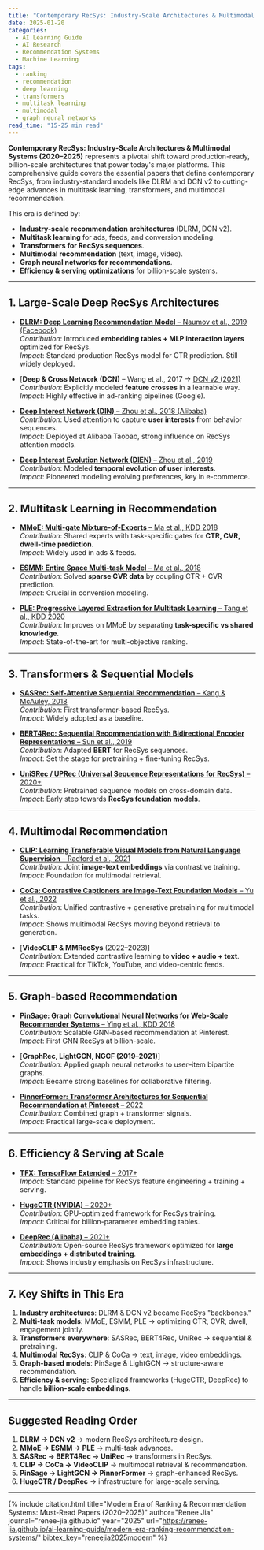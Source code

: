 ```yaml
---
title: "Contemporary RecSys: Industry-Scale Architectures & Multimodal Systems (2020–2025)"
date: 2025-01-20
categories:
  - AI Learning Guide
  - AI Research
  - Recommendation Systems
  - Machine Learning
tags:
  - ranking
  - recommendation
  - deep learning
  - transformers
  - multitask learning
  - multimodal
  - graph neural networks
read_time: "15-25 min read"
---
```


**Contemporary RecSys: Industry-Scale Architectures & Multimodal Systems (2020–2025)** represents a pivotal shift toward production-ready, billion-scale architectures that power today's major platforms. This comprehensive guide covers the essential papers that define contemporary RecSys, from industry-standard models like DLRM and DCN v2 to cutting-edge advances in multitask learning, transformers, and multimodal recommendation.

This era is defined by:  
- **Industry-scale recommendation architectures** (DLRM, DCN v2).  
- **Multitask learning** for ads, feeds, and conversion modeling.  
- **Transformers for RecSys sequences**.  
- **Multimodal recommendation** (text, image, video).  
- **Graph neural networks for recommendations**.  
- **Efficiency & serving optimizations** for billion-scale systems.  

---

## 1. Large-Scale Deep RecSys Architectures  

- [**DLRM: Deep Learning Recommendation Model** – Naumov et al., 2019 (Facebook)](https://arxiv.org/abs/1906.00091)  
  *Contribution*: Introduced **embedding tables + MLP interaction layers** optimized for RecSys.  
  *Impact*: Standard production RecSys model for CTR prediction. Still widely deployed.  

- [**Deep & Cross Network (DCN)** – Wang et al., 2017 → [DCN v2 (2021)](https://arxiv.org/abs/2008.13535)  
  *Contribution*: Explicitly modeled **feature crosses** in a learnable way.  
  *Impact*: Highly effective in ad-ranking pipelines (Google).  

- [**Deep Interest Network (DIN)** – Zhou et al., 2018 (Alibaba)](https://arxiv.org/abs/1706.06978)  
  *Contribution*: Used attention to capture **user interests** from behavior sequences.  
  *Impact*: Deployed at Alibaba Taobao, strong influence on RecSys attention models.  

- [**Deep Interest Evolution Network (DIEN)** – Zhou et al., 2019](https://arxiv.org/abs/1809.03672)  
  *Contribution*: Modeled **temporal evolution of user interests**.  
  *Impact*: Pioneered modeling evolving preferences, key in e-commerce.  

---

## 2. Multitask Learning in Recommendation  

- [**MMoE: Multi-gate Mixture-of-Experts** – Ma et al., KDD 2018](https://dl.acm.org/doi/10.1145/3219819.3220007)  
  *Contribution*: Shared experts with task-specific gates for **CTR, CVR, dwell-time prediction**.  
  *Impact*: Widely used in ads & feeds.  

- [**ESMM: Entire Space Multi-task Model** – Ma et al., 2018](https://arxiv.org/abs/1804.07931)  
  *Contribution*: Solved **sparse CVR data** by coupling CTR + CVR prediction.  
  *Impact*: Crucial in conversion modeling.  

- [**PLE: Progressive Layered Extraction for Multitask Learning** – Tang et al., KDD 2020](https://dl.acm.org/doi/10.1145/3394486.3403279)  
  *Contribution*: Improves on MMoE by separating **task-specific vs shared knowledge**.  
  *Impact*: State-of-the-art for multi-objective ranking.  

---

## 3. Transformers & Sequential Models  

- [**SASRec: Self-Attentive Sequential Recommendation** – Kang & McAuley, 2018](https://arxiv.org/abs/1808.09781)  
  *Contribution*: First transformer-based RecSys.  
  *Impact*: Widely adopted as a baseline.  

- [**BERT4Rec: Sequential Recommendation with Bidirectional Encoder Representations** – Sun et al., 2019](https://arxiv.org/abs/1904.06690)  
  *Contribution*: Adapted **BERT** for RecSys sequences.  
  *Impact*: Set the stage for pretraining + fine-tuning RecSys.  

- [**UniSRec / UPRec (Universal Sequence Representations for RecSys)** – 2020+](https://arxiv.org/abs/2205.08084)  
  *Contribution*: Pretrained sequence models on cross-domain data.  
  *Impact*: Early step towards **RecSys foundation models**.  

---

## 4. Multimodal Recommendation  

- [**CLIP: Learning Transferable Visual Models from Natural Language Supervision** – Radford et al., 2021](https://arxiv.org/abs/2103.00020)  
  *Contribution*: Joint **image-text embeddings** via contrastive training.  
  *Impact*: Foundation for multimodal retrieval.  

- [**CoCa: Contrastive Captioners are Image-Text Foundation Models** – Yu et al., 2022](https://arxiv.org/abs/2205.01917)  
  *Contribution*: Unified contrastive + generative pretraining for multimodal tasks.  
  *Impact*: Shows multimodal RecSys moving beyond retrieval to generation.  

- [**VideoCLIP & MMRecSys** (2022–2023)]  
  *Contribution*: Extended contrastive learning to **video + audio + text**.  
  *Impact*: Practical for TikTok, YouTube, and video-centric feeds.  

---

## 5. Graph-based Recommendation  

- [**PinSage: Graph Convolutional Neural Networks for Web-Scale Recommender Systems** – Ying et al., KDD 2018](https://arxiv.org/abs/1806.01973)  
  *Contribution*: Scalable GNN-based recommendation at Pinterest.  
  *Impact*: First GNN RecSys at billion-scale.  

- [**GraphRec, LightGCN, NGCF (2019–2021)**]  
  *Contribution*: Applied graph neural networks to user–item bipartite graphs.  
  *Impact*: Became strong baselines for collaborative filtering.  

- [**PinnerFormer: Transformer Architectures for Sequential Recommendation at Pinterest** – 2022](https://arxiv.org/abs/2205.09272)  
  *Contribution*: Combined graph + transformer signals.  
  *Impact*: Practical large-scale deployment.  

---

## 6. Efficiency & Serving at Scale  

- [**TFX: TensorFlow Extended** – 2017+](https://www.tensorflow.org/tfx)  
  *Impact*: Standard pipeline for RecSys feature engineering + training + serving.  

- [**HugeCTR (NVIDIA)** – 2020+](https://github.com/NVIDIA/HugeCTR)  
  *Contribution*: GPU-optimized framework for RecSys training.  
  *Impact*: Critical for billion-parameter embedding tables.  

- [**DeepRec (Alibaba)** – 2021+](https://github.com/alibaba/DeepRec)  
  *Contribution*: Open-source RecSys framework optimized for **large embeddings + distributed training**.  
  *Impact*: Shows industry emphasis on RecSys infrastructure.  

---

## 7. Key Shifts in This Era  

1. **Industry architectures**: DLRM & DCN v2 became RecSys "backbones."  
2. **Multi-task models**: MMoE, ESMM, PLE → optimizing CTR, CVR, dwell, engagement jointly.  
3. **Transformers everywhere**: SASRec, BERT4Rec, UniRec → sequential & pretraining.  
4. **Multimodal RecSys**: CLIP & CoCa → text, image, video embeddings.  
5. **Graph-based models**: PinSage & LightGCN → structure-aware recommendation.  
6. **Efficiency & serving**: Specialized frameworks (HugeCTR, DeepRec) to handle **billion-scale embeddings**.  

---

## Suggested Reading Order  

1. **DLRM → DCN v2** → modern RecSys architecture design.  
2. **MMoE → ESMM → PLE** → multi-task advances.  
3. **SASRec → BERT4Rec → UniRec** → transformers in RecSys.  
4. **CLIP → CoCa → VideoCLIP** → multimodal retrieval & recommendation.  
5. **PinSage → LightGCN → PinnerFormer** → graph-enhanced RecSys.  
6. **HugeCTR / DeepRec** → infrastructure for large-scale serving.  

---

{% include citation.html 
  title="Modern Era of Ranking & Recommendation Systems: Must-Read Papers (2020–2025)"
  author="Renee Jia"
  journal="renee-jia.github.io"
  year="2025"
  url="https://renee-jia.github.io/ai-learning-guide/modern-era-ranking-recommendation-systems/"
  bibtex_key="reneejia2025modern"
%}
